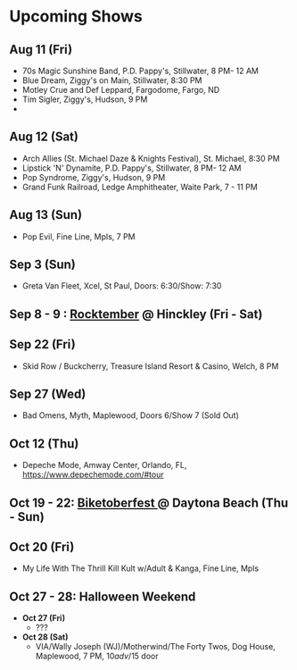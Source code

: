 # Upcoming Shows

## Aug 11 (Fri)
- 70s Magic Sunshine Band, P.D. Pappy's, Stillwater, 8 PM- 12 AM
- Blue Dream, Ziggy's on Main, Stillwater, 8:30 PM
- Motley Crue and Def Leppard, Fargodome, Fargo, ND
- Tim Sigler, Ziggy's, Hudson, 9 PM
- 
## Aug 12 (Sat)
- Arch Allies (St. Michael Daze & Knights Festival), St. Michael, 8:30 PM
- Lipstick 'N' Dynamite, P.D. Pappy's, Stillwater, 8 PM- 12 AM
- Pop Syndrome, Ziggy's, Hudson, 9 PM
- Grand Funk Railroad, Ledge Amphitheater, Waite Park, 7 - 11 PM

## Aug 13 (Sun)
- Pop Evil, Fine Line, Mpls, 7 PM

## Sep 3 (Sun)
- Greta Van Fleet, Xcel, St Paul, Doors: 6:30/Show: 7:30

## Sep 8 - 9 : [Rocktember](https://rocktember.net/) @ Hinckley (Fri - Sat)

## Sep 22 (Fri)
- Skid Row / Buckcherry, Treasure Island Resort & Casino, Welch, 8 PM

## Sep 27 (Wed)
- Bad Omens, Myth, Maplewood, Doors 6/Show 7 (Sold Out)

## Oct 12 (Thu)
- Depeche Mode, Amway Center, Orlando, FL, https://www.depechemode.com/#tour

## Oct 19 - 22: [Biketoberfest ](https://www.daytonabeach.com/biketoberfest/) @ Daytona Beach (Thu - Sun)

## Oct 20 (Fri)
- My Life With The Thrill Kill Kult w/Adult & Kanga, Fine Line, Mpls

## Oct 27 - 28: Halloween Weekend
- __Oct 27 (Fri)__
  - ???
- __Oct 28 (Sat)__
  - VIA/Wally Joseph (WJ)/Motherwind/The Forty Twos, Dog House, Maplewood, 7 PM, $10 adv/$15 door

